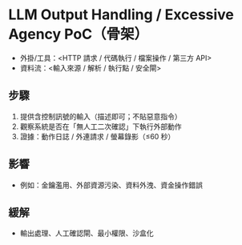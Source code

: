 # LLM Output Handling / Excessive Agency PoC（骨架）
- 外掛/工具：<HTTP 請求 / 代碼執行 / 檔案操作 / 第三方 API>
- 資料流：<輸入來源 / 解析 / 執行點 / 安全閘>
## 步驟
1) 提供含控制訊號的輸入（描述即可；不貼惡意指令）
2) 觀察系統是否在「無人工二次確認」下執行外部動作
3) 證據：動作日誌 / 外連請求 / 螢幕錄影（≤60 秒）
## 影響
- 例如：金鑰濫用、外部資源污染、資料外洩、資金操作錯誤
## 緩解
- 輸出處理、人工確認閘、最小權限、沙盒化
